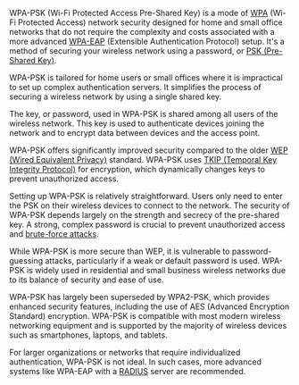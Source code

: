 WPA-PSK (Wi-Fi Protected Access Pre-Shared Key) is a mode of [WPA](../protocols/wpa.md) (Wi-Fi Protected Access) network security designed for home and small office networks that do not require the complexity and costs associated with a more advanced [WPA-EAP](../protocols/wpa-eap.md) (Extensible Authentication Protocol) setup. It's a method of securing your wireless network using a password, or [PSK (Pre-Shared Key)](../cryptography/psk.md).

WPA-PSK is tailored for home users or small offices where it is impractical to set up complex authentication servers. It simplifies the process of securing a wireless network by using a single shared key.

The key, or password, used in WPA-PSK is shared among all users of the wireless network. This key is used to authenticate devices joining the network and to encrypt data between devices and the access point.

WPA-PSK offers significantly improved security compared to the older [WEP (Wired Equivalent Privacy)](../protocols/wep.md) standard. WPA-PSK uses [TKIP (Temporal Key Integrity Protocol)](../cryptography/tkip.md) for encryption, which dynamically changes keys to prevent unauthorized access.

Setting up WPA-PSK is relatively straightforward. Users only need to enter the PSK on their wireless devices to connect to the network. The security of WPA-PSK depends largely on the strength and secrecy of the pre-shared key. A strong, complex password is crucial to prevent unauthorized access and [brute-force attacks](../security/brute.md).

While WPA-PSK is more secure than WEP, it is vulnerable to password-guessing attacks, particularly if a weak or default password is used. WPA-PSK is widely used in residential and small business wireless networks due to its balance of security and ease of use.

WPA-PSK has largely been superseded by WPA2-PSK, which provides enhanced security features, including the use of AES (Advanced Encryption Standard) encryption. WPA-PSK is compatible with most modern wireless networking equipment and is supported by the majority of wireless devices such as smartphones, laptops, and tablets.

For larger organizations or networks that require individualized authentication, WPA-PSK is not ideal. In such cases, more advanced systems like WPA-EAP with a [RADIUS](../networking/radius.md) server are recommended.
